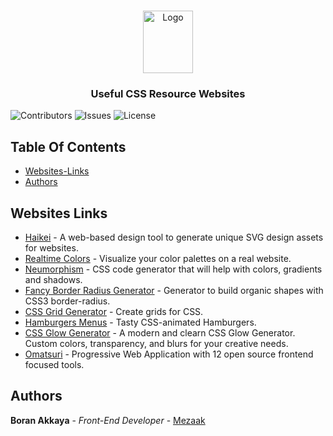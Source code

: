 <br/>
<p align="center">
  <a href="https://github.com/Mezaak/useful-css-resources" target="_blank">
    <img src="https://upload.wikimedia.org/wikipedia/commons/thumb/d/d5/CSS3_logo_and_wordmark.svg/1200px-CSS3_logo_and_wordmark.svg.png" alt="Logo" width="80" height="100">
  </a>

  <h3 align="center">Useful CSS Resource Websites</h3>


![Contributors](https://img.shields.io/github/contributors/Mezaak/Course-App-React?color=dark-green) ![Issues](https://img.shields.io/github/issues/Mezaak/Course-App-React) ![License](https://img.shields.io/github/license/Mezaak/Course-App-React) 

## Table Of Contents

* [Websites-Links](#websites-links)
* [Authors](#authors)

## Websites Links

* [Haikei](https://app.haikei.app/) - A web-based design tool to generate unique SVG design assets for websites.
* [Realtime Colors](https://www.realtimecolors.com/?colors=050315-fbfbfe-2f27ce-dedcff-433bff&fonts=Poppins-Poppins) - Visualize your color palettes on a real website.
* [Neumorphism](https://neumorphism.io/#e0e0e0) - CSS code generator that will help with colors, gradients and shadows.
* [Fancy Border Radius Generator](https://9elements.github.io/fancy-border-radius/#51.23.44.77--) - Generator to build organic shapes with CSS3 border-radius.
* [CSS Grid Generator](https://cssgrid-generator.netlify.app/) - Create  grids for CSS.
* [Hamburgers Menus](https://jonsuh.com/hamburgers/) - Tasty CSS-animated Hamburgers.
* [CSS Glow Generator](https://cssbud.com/css-generator/css-glow-generator/) - A modern and clearn CSS Glow Generator. Custom colors, transparency, and blurs for your creative needs.
* [Omatsuri](https://omatsuri.app/) - Progressive Web Application with 12 open source frontend focused tools.
  

  



## Authors

 **Boran Akkaya** - *Front-End Developer* - [Mezaak](https://github.com/Mezaak)

